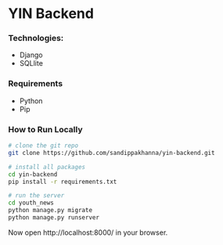 # YIN Backend

### Technologies:
- Django
- SQLlite

### Requirements
- Python
- Pip

### How to Run Locally
```bash
# clone the git repo
git clone https://github.com/sandippakhanna/yin-backend.git

# install all packages
cd yin-backend
pip install -r requirements.txt

# run the server
cd youth_news
python manage.py migrate
python manage.py runserver
```
Now open http://localhost:8000/ in your browser.
